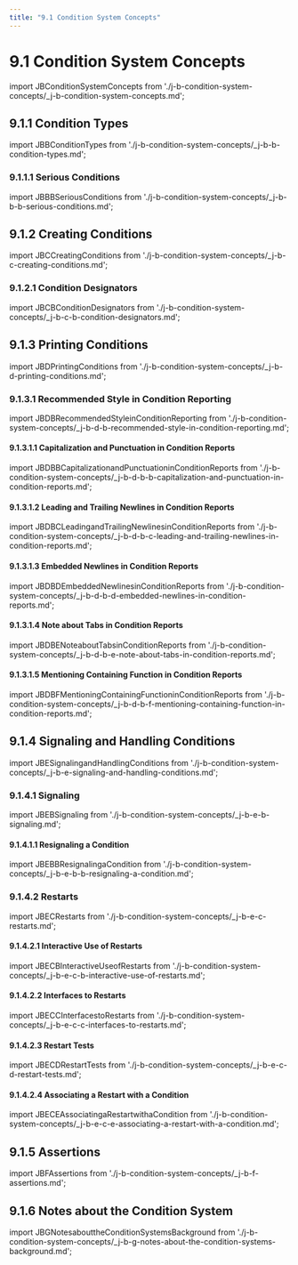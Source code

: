 ```yaml
---
title: "9.1 Condition System Concepts"
---
```


# 9.1 Condition System Concepts

import JBConditionSystemConcepts from './j-b-condition-system-concepts/_j-b-condition-system-concepts.md';

<JBConditionSystemConcepts />

## 9.1.1 Condition Types

import JBBConditionTypes from './j-b-condition-system-concepts/_j-b-b-condition-types.md';

<JBBConditionTypes />

### 9.1.1.1 Serious Conditions

import JBBBSeriousConditions from './j-b-condition-system-concepts/_j-b-b-b-serious-conditions.md';

<JBBBSeriousConditions />

## 9.1.2 Creating Conditions

import JBCCreatingConditions from './j-b-condition-system-concepts/_j-b-c-creating-conditions.md';

<JBCCreatingConditions />

### 9.1.2.1 Condition Designators

import JBCBConditionDesignators from './j-b-condition-system-concepts/_j-b-c-b-condition-designators.md';

<JBCBConditionDesignators />

## 9.1.3 Printing Conditions

import JBDPrintingConditions from './j-b-condition-system-concepts/_j-b-d-printing-conditions.md';

<JBDPrintingConditions />

### 9.1.3.1 Recommended Style in Condition Reporting

import JBDBRecommendedStyleinConditionReporting from './j-b-condition-system-concepts/_j-b-d-b-recommended-style-in-condition-reporting.md';

<JBDBRecommendedStyleinConditionReporting />

#### 9.1.3.1.1 Capitalization and Punctuation in Condition Reports

import JBDBBCapitalizationandPunctuationinConditionReports from './j-b-condition-system-concepts/_j-b-d-b-b-capitalization-and-punctuation-in-condition-reports.md';

<JBDBBCapitalizationandPunctuationinConditionReports />

#### 9.1.3.1.2 Leading and Trailing Newlines in Condition Reports

import JBDBCLeadingandTrailingNewlinesinConditionReports from './j-b-condition-system-concepts/_j-b-d-b-c-leading-and-trailing-newlines-in-condition-reports.md';

<JBDBCLeadingandTrailingNewlinesinConditionReports />

#### 9.1.3.1.3 Embedded Newlines in Condition Reports

import JBDBDEmbeddedNewlinesinConditionReports from './j-b-condition-system-concepts/_j-b-d-b-d-embedded-newlines-in-condition-reports.md';

<JBDBDEmbeddedNewlinesinConditionReports />

#### 9.1.3.1.4 Note about Tabs in Condition Reports

import JBDBENoteaboutTabsinConditionReports from './j-b-condition-system-concepts/_j-b-d-b-e-note-about-tabs-in-condition-reports.md';

<JBDBENoteaboutTabsinConditionReports />

#### 9.1.3.1.5 Mentioning Containing Function in Condition Reports

import JBDBFMentioningContainingFunctioninConditionReports from './j-b-condition-system-concepts/_j-b-d-b-f-mentioning-containing-function-in-condition-reports.md';

<JBDBFMentioningContainingFunctioninConditionReports />

## 9.1.4 Signaling and Handling Conditions

import JBESignalingandHandlingConditions from './j-b-condition-system-concepts/_j-b-e-signaling-and-handling-conditions.md';

<JBESignalingandHandlingConditions />

### 9.1.4.1 Signaling

import JBEBSignaling from './j-b-condition-system-concepts/_j-b-e-b-signaling.md';

<JBEBSignaling />

#### 9.1.4.1.1 Resignaling a Condition

import JBEBBResignalingaCondition from './j-b-condition-system-concepts/_j-b-e-b-b-resignaling-a-condition.md';

<JBEBBResignalingaCondition />

### 9.1.4.2 Restarts

import JBECRestarts from './j-b-condition-system-concepts/_j-b-e-c-restarts.md';

<JBECRestarts />

#### 9.1.4.2.1 Interactive Use of Restarts

import JBECBInteractiveUseofRestarts from './j-b-condition-system-concepts/_j-b-e-c-b-interactive-use-of-restarts.md';

<JBECBInteractiveUseofRestarts />

#### 9.1.4.2.2 Interfaces to Restarts

import JBECCInterfacestoRestarts from './j-b-condition-system-concepts/_j-b-e-c-c-interfaces-to-restarts.md';

<JBECCInterfacestoRestarts />

#### 9.1.4.2.3 Restart Tests

import JBECDRestartTests from './j-b-condition-system-concepts/_j-b-e-c-d-restart-tests.md';

<JBECDRestartTests />

#### 9.1.4.2.4 Associating a Restart with a Condition

import JBECEAssociatingaRestartwithaCondition from './j-b-condition-system-concepts/_j-b-e-c-e-associating-a-restart-with-a-condition.md';

<JBECEAssociatingaRestartwithaCondition />

## 9.1.5 Assertions

import JBFAssertions from './j-b-condition-system-concepts/_j-b-f-assertions.md';

<JBFAssertions />

## 9.1.6 Notes about the Condition System

import JBGNotesabouttheConditionSystemsBackground from './j-b-condition-system-concepts/_j-b-g-notes-about-the-condition-systems-background.md';

<JBGNotesabouttheConditionSystemsBackground />

